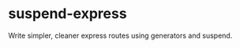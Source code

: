 suspend-express
===============

Write simpler, cleaner express routes using generators and suspend.
